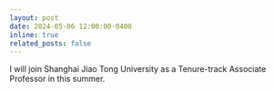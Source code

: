 ```yaml
---
layout: post
date: 2024-05-06 12:00:00-0400
inline: true
related_posts: false
---
```


I will join Shanghai Jiao Tong University as a Tenure-track Associate Professor in this summer. 
